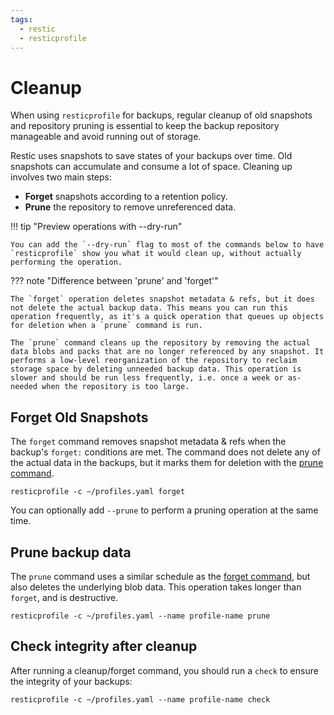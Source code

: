 ```yaml
---
tags:
  - restic
  - resticprofile
---
```


# Cleanup

When using `resticprofile` for backups, regular cleanup of old snapshots and repository pruning is essential to keep the backup repository manageable and avoid running out of storage.

Restic uses snapshots to save states of your backups over time. Old snapshots can accumulate and consume a lot of space. Cleaning up involves two main steps:
- **Forget** snapshots according to a retention policy.
- **Prune** the repository to remove unreferenced data.

!!! tip "Preview operations with --dry-run"

    You can add the `--dry-run` flag to most of the commands below to have `resticprofile` show you what it would clean up, without actually performing the operation.

??? note "Difference between 'prune' and 'forget'"

    The `forget` operation deletes snapshot metadata & refs, but it does not delete the actual backup data. This means you can run this operation frequently, as it's a quick operation that queues up objects for deletion when a `prune` command is run.

    The `prune` command cleans up the repository by removing the actual data blobs and packs that are no longer referenced by any snapshot. It performs a low-level reorganization of the repository to reclaim storage space by deleting unneeded backup data. This operation is slower and should be run less frequently, i.e. once a week or as-needed when the repository is too large.

## Forget Old Snapshots

The `forget` command removes snapshot metadata & refs when the backup's `forget:` conditions are met. The command does not delete any of the actual data in the backups, but it marks them for deletion with the [prune command](#prune-backup-data).

```shell title="Forget old backups"
resticprofile -c ~/profiles.yaml forget
```

You can optionally add `--prune` to perform a pruning operation at the same time.

## Prune backup data

The `prune` command uses a similar schedule as the [forget command](#forget-old-snapshots), but also deletes the underlying blob data. This operation takes longer than `forget`, and is destructive.

```shell title="Prune old backups"
resticprofile -c ~/profiles.yaml --name profile-name prune
```

## Check integrity after cleanup

After running a cleanup/forget command, you should run a `check` to ensure the integrity of your backups:

```shell title="Check repository integrity"
resticprofile -c ~/profiles.yaml --name profile-name check
```
